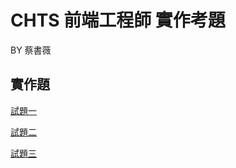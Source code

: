 # CHTS 前端工程師 實作考題
BY 蔡書薇

## 實作題
[試題一](https://shudesigns.github.io/chts-test/employees)

[試題二](https://shudesigns.github.io/chts-test/rwd)

[試題三](https://shudesigns.github.io/chts-test/map)
